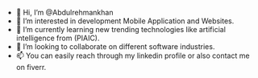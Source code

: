 - 👋 Hi, I’m @Abdulrehmankhan
- 👀 I’m interested in development Mobile Application and Websites.
- 🌱 I’m currently learning new trending technologies like artificial intelligence from (PIAIC).
- 💞️ I’m looking to collaborate on different software industries.
- 📫 You can easily reach through my linkedin profile or also contact me on fiverr.

<!---
Abdulrehmankha/Abdulrehmankha is a ✨ special ✨ repository because its `README.md` (this file) appears on your GitHub profile.
You can click the Preview link to take a look at your changes.
--->
